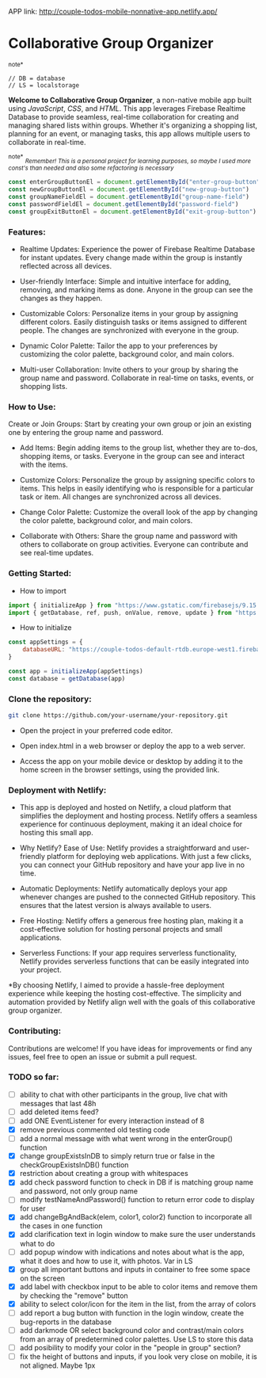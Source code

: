 APP link: http://couple-todos-mobile-nonnative-app.netlify.app/

# Collaborative Group Organizer

<sup>note*</sup>
```
// DB = database
// LS = localstorage
```

**Welcome to Collaborative Group Organizer**, a non-native mobile app built using *JavaScript*, *CSS*, and *HTML*. This app leverages Firebase Realtime Database to provide seamless, real-time collaboration for creating and managing shared lists within groups. Whether it's organizing a shopping list, planning for an event, or managing tasks, this app allows multiple users to collaborate in real-time.

<sup>note*</sup>
<sub>*Remember! This is a personal project for learning purposes, so maybe I used more const's than needed and also some refactoring is necessary*</sub>

```javascript
const enterGroupButtonEl = document.getElementById("enter-group-button")
const newGroupButtonEl = document.getElementById("new-group-button")
const groupNameFieldEl = document.getElementById("group-name-field")
const passwordFieldEl = document.getElementById("password-field")
const groupExitButtonEl = document.getElementById("exit-group-button")
```


### Features:

* Realtime Updates: Experience the power of Firebase Realtime Database for instant updates. Every change made within the group is instantly reflected across all devices.

* User-friendly Interface: Simple and intuitive interface for adding, removing, and marking items as done. Anyone in the group can see the changes as they happen.

* Customizable Colors: Personalize items in your group by assigning different colors. Easily distinguish tasks or items assigned to different people. The changes are synchronized with everyone in the group.

* Dynamic Color Palette: Tailor the app to your preferences by customizing the color palette, background color, and main colors.

* Multi-user Collaboration: Invite others to your group by sharing the group name and password. Collaborate in real-time on tasks, events, or shopping lists.

### How to Use:
Create or Join Groups: Start by creating your own group or join an existing one by entering the group name and password.

* Add Items: Begin adding items to the group list, whether they are to-dos, shopping items, or tasks. Everyone in the group can see and interact with the items.

* Customize Colors: Personalize the group by assigning specific colors to items. This helps in easily identifying who is responsible for a particular task or item. All changes are synchronized across all devices.

* Change Color Palette: Customize the overall look of the app by changing the color palette, background color, and main colors. 

* Collaborate with Others: Share the group name and password with others to collaborate on group activities. Everyone can contribute and see real-time updates.

### Getting Started:

* How to import
```javascript
import { initializeApp } from "https://www.gstatic.com/firebasejs/9.15.0/firebase-app.js"
import { getDatabase, ref, push, onValue, remove, update } from "https://www.gstatic.com/firebasejs/9.15.0/firebase-database.js"
```

* How to initialize
```javascript
const appSettings = {
    databaseURL: "https://couple-todos-default-rtdb.europe-west1.firebasedatabase.app/"
}

const app = initializeApp(appSettings)
const database = getDatabase(app)
```


### Clone the repository:

```bash
git clone https://github.com/your-username/your-repository.git
```

* Open the project in your preferred code editor.

* Open index.html in a web browser or deploy the app to a web server.

* Access the app on your mobile device or desktop by adding it to the home screen in the browser settings, using the provided link.

### Deployment with Netlify:

* This app is deployed and hosted on Netlify, a cloud platform that simplifies the deployment and hosting process. Netlify offers a seamless experience for continuous deployment, making it an ideal choice for hosting this small app.

* Why Netlify?
Ease of Use: Netlify provides a straightforward and user-friendly platform for deploying web applications. With just a few clicks, you can connect your GitHub repository and have your app live in no time.

* Automatic Deployments: Netlify automatically deploys your app whenever changes are pushed to the connected GitHub repository. This ensures that the latest version is always available to users.

* Free Hosting: Netlify offers a generous free hosting plan, making it a cost-effective solution for hosting personal projects and small applications.

* Serverless Functions: If your app requires serverless functionality, Netlify provides serverless functions that can be easily integrated into your project.

*By choosing Netlify, I aimed to provide a hassle-free deployment experience while keeping the hosting cost-effective. The simplicity and automation provided by Netlify align well with the goals of this collaborative group organizer.

### Contributing:
Contributions are welcome! If you have ideas for improvements or find any issues, feel free to open an issue or submit a pull request.

### TODO so far:

- [ ] ability to chat with other participants in the group, live chat with messages that last 48h
- [ ] add deleted items feed?
- [ ] add ONE EventListener for every interaction instead of 8
- [x] remove previous commented old testing code
- [ ] add a normal message with what went wrong in the enterGroup() function
- [x] change groupExistsInDB to simply return true or false in the checkGroupExistsInDB() function
- [x] restriction about creating a group with whitespaces
- [x] add check password function to check in DB if is matching group name and password, not only group name
- [ ] modify testNameAndPassword() function to return error code to display for user
- [x] add changeBgAndBack(elem, color1, color2) function to incorporate all the cases in one function
- [x] add clarification text in login window to make sure the user understands what to do
- [ ] add popup window with indications and notes about what is the app, what it does and how to use it, with photos. Var in LS
- [x] group all important buttons and inputs in container to free some space on the screen
- [x] add label with checkbox input to be able to color items and remove them by checking the "remove" button
- [x] ability to select color/icon for the item in the list, from the array of colors
- [ ] add report a bug button with function in the login window, create the bug-reports in the database
- [ ] add darkmode OR select background color and contrast/main colors from an array of predetermined color palettes. Use LS to store this data
- [ ] add posibility to modify your color in the "people in group" section?
- [ ] fix the height of buttons and inputs, if you look very close on mobile, it is not aligned. Maybe 1px